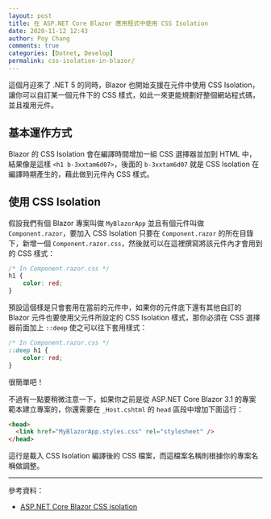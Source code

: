 ```yaml
---
layout: post
title: 在 ASP.NET Core Blazor 應用程式中使用 CSS Isolation
date: 2020-11-12 12:43
author: Poy Chang
comments: true
categories: [Dotnet, Develop]
permalink: css-isolation-in-blazor/
---
```


這個月迎來了 .NET 5 的同時，Blazor 也開始支援在元件中使用 CSS Isolation，讓你可以自訂某一個元件下的 CSS 樣式，如此一來更能規劃好整個網站程式碼，並且複用元件。

## 基本運作方式

Blazor 的 CSS Isolation 會在編譯時間增加一組 CSS 選擇器並加到 HTML 中，結果像是這樣 `<h1 b-3xxtam6d07>`，後面的 `b-3xxtam6d07` 就是 CSS Isolation 在編譯時期產生的，藉此做到元件內 CSS 樣式。

## 使用 CSS Isolation

假設我們有個 Blazor 專案叫做 `MyBlazorApp` 並且有個元件叫做 `Component.razor`，要加入 CSS Isolation 只要在 `Component.razor` 的所在目錄下，新增一個 `Component.razor.css`，然後就可以在這裡撰寫將該元件內才會用到的 CSS 樣式：

```css
/* In Component.razor.css */
h1 {
    color: red;
}
```

預設這個樣是只會套用在當前的元件中，如果你的元件底下還有其他自訂的 Blazor 元件也要使用父元件所設定的 CSS Isolation 樣式，那你必須在 CSS 選擇器前面加上 `::deep` 使之可以往下套用樣式：

```css
/* In Component.razor.css */
::deep h1 {
    color: red;
}
```

很簡單吧！

不過有一點要稍微注意一下，如果你之前是從 ASP.NET Core Blazor 3.1 的專案範本建立專案的，你還需要在 `_Host.cshtml` 的 `head` 區段中增加下面這行：

```html
<head>
  <link href="MyBlazorApp.styles.css" rel="stylesheet" />
</head>
```

這行是載入 CSS Isolation 編譯後的 CSS 檔案，而這檔案名稱則根據你的專案名稱做調整。

----------

參考資料：

* [ASP.NET Core Blazor CSS isolation](https://docs.microsoft.com/en-us/aspnet/core/blazor/components/css-isolation)

